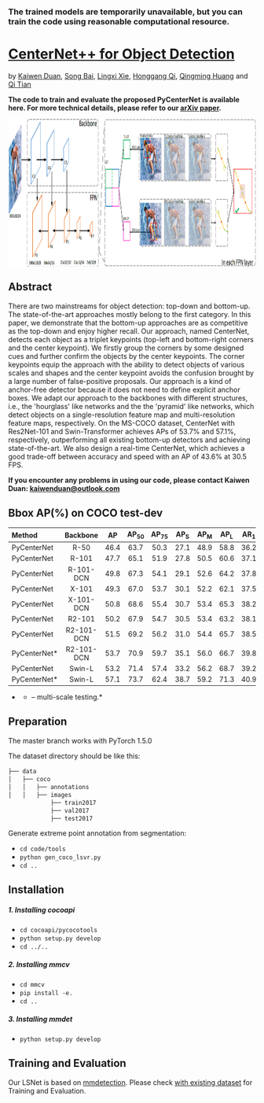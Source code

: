 ### The trained models are temporarily unavailable, but you can train the code using reasonable computational resource.

# [CenterNet++ for Object Detection](https://arxiv.org/abs/2204.08394)

by [Kaiwen Duan](https://scholar.google.com/citations?hl=zh-CN&user=TFHRaZUAAAAJ&scilu=&scisig=AMD79ooAAAAAXLv9_7ddy26i4c6z5n9agk05m97faUdN&gmla=AJsN-F78W-h98Pb2H78j6lTKbjdn0fklhe2X_8CCPqRU2fC4KJEIbllhD2c5F0irMR3zDiehKt_SH26N2MHI1HlUMw6qRba9HMbiP3vnQfJqD82FrMAPdlU&sciund=10706678259143520926&gmla=AJsN-F5cOpNUdnI6YrZ9joRa6JE2nP6wFKU1GKVkNIfCmmgjk431Lg2BYCS6wn5WWZxdnzBjLfaUwdUJtvPXo53vfoOQoTGP5fHh2X0cCssVtXm8BI4PaM3_oQvKYtCx7o1wivIt1l49sDK6AZPvHLMxxPbC4GbZ1Q&sciund=10445692451499027349), [Song Bai](http://songbai.site/), [Lingxi Xie](http://lingxixie.com/Home.html), [Honggang Qi](http://people.ucas.ac.cn/~hgqi), [Qingming Huang](https://scholar.google.com/citations?user=J1vMnRgAAAAJ&hl=zh-CN) and [Qi Tian](https://scholar.google.com/citations?user=61b6eYkAAAAJ&hl=zh-CN)

**The code to train and evaluate the proposed PyCenterNet is available here. For more technical details, please refer to our [arXiv paper](https://arxiv.org/abs/2204.08394).**

<div align=center>
<img src=https://github.com/Duankaiwen/PyCenterNet/blob/master/code/demo/PyCenterNet.png width = "1000" height = "300" alt="" align=center />
</div>

## Abstract

  There are two mainstreams for object detection: top-down and bottom-up. The state-of-the-art approaches mostly belong to the first category. In this paper, we demonstrate that the bottom-up approaches are as competitive as the top-down and enjoy higher recall. Our approach, named CenterNet, detects each object as a triplet keypoints (top-left and bottom-right corners and the center keypoint). We firstly group the corners by some designed cues and further confirm the objects by the center keypoints. The corner keypoints equip the approach with the ability to detect objects of various scales and shapes and the center keypoint avoids the confusion brought by a large number of false-positive proposals. Our approach is a kind of anchor-free detector because it does not need to define explicit anchor boxes. We adapt our approach to the backbones with different structures, i.e., the 'hourglass' like networks and the the 'pyramid' like networks, which detect objects on a single-resolution feature map and multi-resolution feature maps, respectively. On the MS-COCO dataset, CenterNet with Res2Net-101 and Swin-Transformer achieves APs of 53.7% and 57.1%, respectively, outperforming all existing bottom-up detectors and achieving state-of-the-art. We also design a real-time CenterNet, which achieves a good trade-off between accuracy and speed with an AP of 43.6% at 30.5 FPS.

**If you encounter any problems in using our code, please contact Kaiwen Duan: kaiwenduan@outlook.com**

## Bbox AP(%) on COCO test-dev
|Method          |  Backbone       | AP  | AP<sub>50</sub>  | AP<sub>75</sub> | AP<sub>S</sub> | AP<sub>M</sub> | AP<sub>L</sub> | AR<sub>1</sub> | AR<sub>10</sub> | AR<sub>100</sub> | AR<sub>S</sub>  | AR<sub>M</sub> | AR<sub>L</sub> |
| :------------- | :-------:       | :--:| :-------------:  | :-------------: | :------------: | :------------: | :------------: | :------------: | :------------:  | :------------:   | :------------:  | :------------: | :------------: |
| PyCenterNet    | R-50            | 46.4 |     63.7        |       50.3      |      27.1      |      48.9      |      58.8      |       36.2     |       60.0      |     64.2       |      41.1       | 68.5 |     81.9        |
| PyCenterNet    | R-101           | 47.7 |     65.1        |       51.9      |      27.8      |      50.5      |      60.6      |       37.1     |       61.1   |         65.4       |      41.6       | 70.0 |     83.4        |
| PyCenterNet    | R-101-DCN       | 49.8 |     67.3        |       54.1      |      29.1      |      52.6      |      64.2      |       37.8     |       62.0   |         66.3       |      43.6       | 70.8 |     84.0        |
| PyCenterNet    | X-101           | 49.3 |     67.0        |       53.7      |      30.1      |      52.2      |      62.1      |       37.5     |       61.8   |         66.0       |      43.9       | 70.2 |     83.2        |
| PyCenterNet    | X-101-DCN       | 50.8 |     68.6        |       55.4      |      30.7      |      53.4      |      65.3      |       38.2     |       62.7   |         66.9       |      44.9       | 71.0 |     84.6        |
| PyCenterNet    | R2-101          | 50.2 |     67.9        |       54.7      |      30.5      |      53.4      |      63.2      |       38.1     |       62.7   |         67.0       |      44.8       | 71.6 |     84.0        |
| PyCenterNet    | R2-101-DCN      | 51.5 |     69.2        |       56.2      |      31.0      |      54.4      |      65.7      |       38.5     |       63.1   |         67.5       |      45.6       | 71.7 |     84.6        |
| PyCenterNet*   | R2-101-DCN      | 53.7 |     70.9        |       59.7      |      35.1      |      56.0      |      66.7      |       39.8     |       66.6   |         71.8       |      54.3       | 74.5 |     86.2        |
| PyCenterNet    | Swin-L          | 53.2 |     71.4        |       57.4      |      33.2      |      56.2      |      68.7      |       39.2     |       61.6   |         64.0       |      43.2       | 67.7 |     80.7        |
| PyCenterNet*   | Swin-L          | 57.1 |     73.7        |       62.4      |      38.7      |      59.2      |      71.3      |       40.9     |       67.4   |         72.2       |      54.8       | 75.1 |     86.8        |

* * – multi-scale testing.*
 
## Preparation
The master branch works with PyTorch 1.5.0

The dataset directory should be like this:
```plain
├── data
│   ├── coco
│   │   ├── annotations
│   │   ├── images
            ├── train2017
            ├── val2017
            ├── test2017
```

Generate extreme point annotation from segmentation:
- ```cd code/tools```
- ```python gen_coco_lsvr.py```
- ```cd ..```

## Installation

##### 1. Installing cocoapi 
- ```cd cocoapi/pycocotools```
- ```python setup.py develop```
- ```cd ../..```

##### 2. Installing mmcv 
- ```cd mmcv```
- ```pip install -e.```
- ```cd ..```

##### 3. Installing mmdet 
- ```python setup.py develop```

## Training and Evaluation
Our LSNet is based on [mmdetection](https://github.com/open-mmlab/mmdetection). Please check [with existing dataset](https://github.com/open-mmlab/mmdetection/blob/master/docs/1_exist_data_model.md) for Training and Evaluation.




